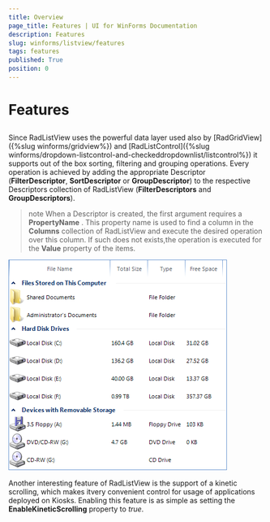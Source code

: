 ```yaml
---
title: Overview
page_title: Features | UI for WinForms Documentation
description: Features
slug: winforms/listview/features
tags: features
published: True
position: 0
---
```


# Features



## 

Since RadListView uses the powerful data layer used also by [RadGridView]({%slug winforms/gridview%}) and [RadListControl]({%slug winforms/dropdown-listcontrol-and-checkeddropdownlist/listcontrol%}) it supports out of the box sorting, filtering and grouping operations. Every operation is achieved by adding the appropriate Descriptor (__FilterDescriptor__, __SortDescriptor__ or __GroupDescriptor__) to the respective Descriptors collection of RadListView (__FilterDescriptors__ and __GroupDescriptors__).

>note When a Descriptor is created, the first argument requires a __PropertyName__ . This property name is used to find a column in the __Columns__ collection of RadListView and execute the desired operation over this column. If such does not exists,the operation is executed for the __Value__ property of the items.
>


![listview-features](images/listview-features.png)

Another interesting feature of RadListView is the support of a kinetic scrolling, which makes itvery convenient control for usage of applications deployed on Kiosks. Enabling this feature is as simple as setting the __EnableKineticScrolling__ property to *true*.
        
